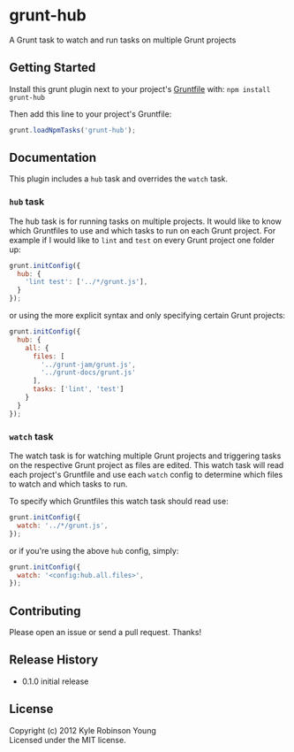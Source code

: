 # grunt-hub

A Grunt task to watch and run tasks on multiple Grunt projects

## Getting Started

Install this grunt plugin next to your project's
[Gruntfile][getting_started] with: `npm install grunt-hub`

Then add this line to your project's Gruntfile:

```javascript
grunt.loadNpmTasks('grunt-hub');
```

[grunt]: https://github.com/cowboy/grunt
[getting_started]: https://github.com/cowboy/grunt/blob/master/docs/getting_started.md

## Documentation

This plugin includes a `hub` task and overrides the `watch` task.

### `hub` task

The hub task is for running tasks on multiple projects. It would like to know
which Gruntfiles to use and which tasks to run on each Grunt project. For example
if I would like to `lint` and `test` on every Grunt project one folder up:

```javascript
grunt.initConfig({
  hub: {
    'lint test': ['../*/grunt.js'],
  }
});
```

or using the more explicit syntax and only specifying certain Grunt projects:

```javascript
grunt.initConfig({
  hub: {
    all: {
      files: [
      	'../grunt-jam/grunt.js',
      	'../grunt-docs/grunt.js'
      ],
      tasks: ['lint', 'test']
    }
  }
});
```

### `watch` task

The watch task is for watching multiple Grunt projects and triggering tasks on
the respective Grunt project as files are edited. This watch task will read each
project's Gruntfile and use each `watch` config to determine which files to watch
and which tasks to run.

To specify which Gruntfiles this watch task should read use:

```javascript
grunt.initConfig({
  watch: '../*/grunt.js',
});
```
or if you're using the above `hub` config, simply:

```javascript
grunt.initConfig({
  watch: '<config:hub.all.files>',
});
```

## Contributing

Please open an issue or send a pull request. Thanks!

## Release History

* 0.1.0 initial release

## License

Copyright (c) 2012 Kyle Robinson Young  
Licensed under the MIT license.
